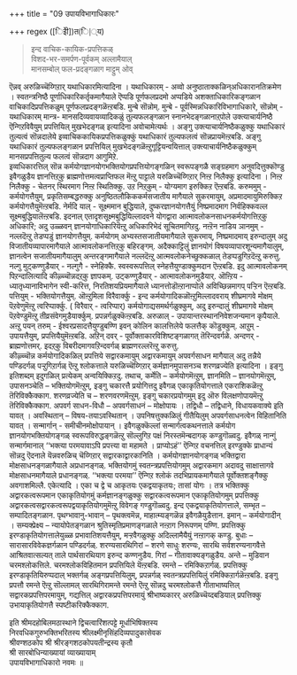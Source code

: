 +++
title = "09 उपायविभागाधिकारः"

+++
regex ([िइेी])त(ि|्य)

> इन्द वाचिक-कायिक-प्रपत्तिकळ्  
विशद-भर-समर्पण-पूर्वकम् अल्लामैयाल्  
मानसम्बोल् फल-प्रदङ्गळाग माट्टुम् ओव् 

ऎन्नव् अरुळिच्चॆय्गिऱार् यथाधिकारमित्यादिना । यथाधिकारम् - अव्वो अनुष्ठाताक्कळिन्अधिकारानतिक्रमेण । स्वतन्त्रनिष्ठै पूर्णाधिकारिकर्तृकमागैयाले ऎप्पडि पूर्णफलप्रदमो अप्पडिये अशक्ताधिकारिकङ्गळान वाचिकादिप्रपत्तिकळुम् पूर्णफलप्रदङ्गळॆऩ्ऱबडि. मुन्बे सॊन्नोम्. मुन्बे - पूर्वस्मिन्नधिकारिविभागाधिकारे, सॊन्नोम् - यथाधिकारम् मान्त्र- मानसदिव्यवायव्यादिकळुं तुल्यफलङ्गळान स्नानभेदङ्गळानाऱ्‌पोले उक्त्याचार्यनिष्ठै ऎन्गिऱविवैयुम् प्रपत्तियिल् मुखभेदङ्गळ् इत्यादिना अवोचामेत्यर्थः । अङ्गु उक्त्याचार्यनिष्ठैकळुक्कु यथाधिकारं तुल्यत्वं सॊन्नदालेये इव्वाचिककायिकप्रपत्तिकळुक्कुं यथाधिकारं तुल्यफलत्वं सॊन्नप्रायमॆऩ्ऱबडि. अङ्गु यथाधिकारं तुल्यफलङ्गळान प्रपत्तियिल् मुखभेदङ्गळॆऩ्ऱुगूट्टियन्वयित्ताल् उक्त्याचार्यनिष्ठैकळुक्कुम् मानसप्रपत्तितुल्य फलत्वं सॊन्नदाग आगुमिऱे.  
इव्वधिकारत्तिल् सॊन्न कर्मयोगज्ञानयोगभक्तियोगप्रपत्तियोगङ्गळिन् स्वरूपङ्गळै सङ्ग्रहमाग अनुवदित्तुक्कॊण्डु इवैगळुडैय ज्ञानत्तिऱ्‌कु ब्राह्मणोत्तमत्वप्राप्तिफल मॆऩ्ऱु पाट्टाले यरुळिच्चॆय्गिऱार् निऩ्ऱ निलैक्कु इत्यादिना । निऩ्ऱ निलैक्कु - चेतनर् स्थिरमाग निऩ्ऱ स्थितिक्कु. उऱ निऱ्‌कुम् - योग्यमाग इरुक्किऱ ऎऩ्ऱबडि. करुममुम् - कर्मयोगत्तैयुम्, प्रकृतिसम्बद्धरुक्कु अनुष्ठितलौकिककर्मसजातीय मागैयाले सुकरमायुम्, अप्रमादमायुमिरुक्किऱ कर्मयोगत्तैयुमॆऩ्ऱबडि. नेर्मदि याल् - सूक्ष्ममान बुद्धियाले, दुष्करज्ञानयोगत्तैयुं निष्प्रमादमाग निर्वहिक्कवल्ल सूक्ष्मबुद्धियालॆऩ्ऱबडि. इदनाल् एतादृशसूक्ष्मबुद्धियिल्लादवने योगद्वारा आत्मावलोकनसाधनकर्मयोगत्तिऱ्‌कु अधिकारि; अदु उळ्ळवन् ज्ञानयोगाधिकारियॆऩ्ऱु अधिकारिभेदं सूचितमागिऱदु. नऩ्ऱॆन नाडिय ञानमुम् - नल्लदॆऩ्ऱु तेडप्पडुं ज्ञानयोगत्तैयुम्. कर्मयोगम् अभ्यस्तसजातीयमागैयाले सुकरमाय्, निष्प्रमादमाय् इरुन्दालुम् अदु विजातीयव्यापारमागैयाले आत्मावलोकनत्तिऱ्‌कु बहिरङ्गम्. अदैक्काट्टिलुं ज्ञानयोगं विषयव्यापारशून्यमागैयालुम्, ज्ञानत्वेन सजातीयमागैयालुम् अन्तरङ्गमागैयाले नल्लदॆऩ्ऱु आत्मवलोकनेच्छुक्कळाल् तेडप्पडुगिऱदॆऩ्ऱु करुत्तु. नल्गु मुट्कण्णुडैयार् - नल्गुगै - स्नेहिक्कै. स्वस्वरूपत्तिल् स्नेहत्तैयुण्डाक्कुमदान ऎऩ्ऱबडि. इदु आत्मावलोकनम् पिऱन्दालित्यादि कीऴ्च्चॊन्नदऱ्‌कु ज्ञापकम्. उट्कण्णुडैयार् - आत्मावलोकनमुडैयार्. ऒऩ्ऱिय - ध्यातृध्यानाविभागेन स्वी-करित्त, निरतिशयप्रियमागैयाले ध्यानत्तोडॊऩ्ऱानाप्पोले अविच्छिन्नमागप् पऱ्ऱिन ऎऩ्ऱबडि. पत्तियुम् - भक्तियोगत्तैयुम्. ऒऩ्ऱुमिला विरैवार्क्कु - इन्द कर्मयोगादिकळॊऩ्ऱुमिल्लादवराय् शीघ्रमागवे मोक्षम् पॆऱवेणुमॆऩ्ऱु त्वरिप्पार्क्कु. ( विरैवार् - त्वरिप्पार्) कर्मयोगाद्यसमर्थर्गळुक्कुम्, अदु इरुन्दालुं शीघ्रमागवे मोक्षम् पॆऱवेण्डुमॆऩ्ऱु तीव्रसंवेगमुडैयार्क्कुम्. प्रपन्नर्गळुक्कॆऩ्ऱबडि. अरुळाल् - उपायान्तरस्थाननिवेशजन्यमान कृपैयाले. अऩ्ऱु पयन् तरुम् - ईश्वरप्रसादत्तैयुण्डुबण्णि इवन् कोलिन कालत्तिलेये फलत्तैक् कॊडुक्कुम्. आऱुम् - उपायत्तैयुम्, प्रपत्तियैयुमॆऩ्ऱबडि. अऱिन् दवर् - पूर्वोक्ताकारविशिष्टङ्गळागत् तॆरिन्दवर्गळे. अन्दणर् - ब्राह्मणोत्तमर्. इदऱ्‌कु विबरीदमागवऱिन्दवर्गळ् ब्राह्मणरल्लरॆऩ्ऱु करुत्तु.  
कीऴ्च्चॊन्न कर्मयोगादिकळिल् प्रपत्तिये सद्वारकमायुम् अद्वारकमायुम् अपवर्गसाधन मागैयाल् अदु तन्नैये पण्डिदर्गळ् पऱ्ऱुगिऱार्गळ् ऎऩ्ऱु श्लोकत्ताले यरुळिच्चॆय्गिऱार् कर्मज्ञानमुपासनञ्च शरणव्रज्येति इत्यादिना । इङ्गु इतिशब्दम् इदुगळिल् प्रत्येकम् अन्वयिक्किऱदु. तथाच, कर्मेति – कर्मयोगमॆऩ्ऱुम्, ज्ञानमिति – ज्ञानयोगमॆऩ्ऱुम्, उपासनञ्चेति – भक्तियोगमॆऩ्ऱुम्, इङ्गु चकारत्तै प्रयोगित्तदु इवैगळ् एकाकृतियोगत्ताले एकराशिकळॆऩ्ऱु तॆरिविक्कैक्काग. शरणव्रज्येति च – शरणवरणमॆऩ्ऱुम्. इङ्गु चकारप्रयोगमुम् इदु ऒरु विलक्षणोपायमॆऩ्ऱु तॆरिविक्कैक्काग. अपवर्ग साधन-विधौ – अपवर्गसाधनं – मोक्षोपायः । तद्विधौ – तद्विधाने, विधायकवाक्ये इति यावत् । अवस्थितान् – विषय-तयाऽवस्थितान् । उपनिषत्तुक्कळिलुं गीतैयिलुम् अपवर्गसाधनत्वेन विहितानिति यावत् । सन्मार्गान् - समीचीनमोक्षोपायान् । इवैगळुक्कॆल्लां सन्मार्गत्वकथनत्ताले कर्मयोग ज्ञानयोगभक्तियोगङ्गळ् स्वरूपविरुद्धङ्गळॆऩ्ऱु सॊल्लुगिऱ पक्षं निरस्तमॆन्बदागक् कण्डुगॊळ्वदु. इवैगळ् नान्गुं सन्मार्गमानाल् ‘‘भक्त्या परमयावाऽपि प्रपत्त्या वा महामते । प्राप्योऽहं’’ ऎन्गिऱ वचनत्तिल् इरण्डुक्के प्राधान्यं सॊन्नदु ऎदनाले यॆन्नवरुळिच् चॆय्गिऱार् सद्वारकाद्वारकानिति । कर्मयोगज्ञानयोगङ्गळ् भक्तिद्वारा मोक्षसाधनङ्गळागैयाले अप्रधानङ्गळ्. भक्तियोगमुं स्वतन्त्रप्रपत्तियोगमुम् अद्वारकमाग अदावदु साक्षात्तागवे मोक्षसाधनमागैयाले प्रधानङ्गळ्. ‘‘भक्त्या परमया’’ ऎन्गिऱ श्लोकं तदभिप्रायकमागैयाले पूर्वोक्तशङ्गैक्कु अवगाशमिल्लै. एकेत्यादि । एका च द्वे च आकृतयः एकद्वयाकृतयः; तासां योगः । तत्र भक्तिक्कु अद्वारकत्वरूपमान एकाकृतियोगमुं कर्मज्ञानङ्गळुक्कु सद्वारकत्वरूपमान एकाकृतियोगमुम् प्रपत्तिक्कु अद्वारकत्वसद्वारकत्वरूपद्वयाकृतियोगमुमॆऩ्ऱु विवेगङ् गण्डुगॊळ्वदु. इन्द एकद्वयाकृतियोगत्ताले, सम्भृत – सम्पादितङ्गळान. पृथग्भावानु-भावान् – पृथक्त्वमॆन्न, माहात्म्यङ्गळॆन्न इवैगळैयुडैत्तान. इमान् – कर्मयोगादीन् । सम्यक्प्रेक्ष्य – न्यायोपेतङ्गळान श्रुतिस्मृतिप्रमाणङ्गळाले नऩ्ऱाग निरूपणम् पण्णि. प्रपत्तिक्कु इरण्डाकृतियोगत्तालेयुळ्ळ प्रभावातिशयत्तैयुम्, मऱ्ऱवैगळुक्कु अदिल्लामैयैयुं नऩ्ऱागक् कण्डु. बुधाः – सारासारविवेकज्ञर्गळान पण्डिदर्गळ्. शरण्यसारथिगिरां – शरणे साधुः शरण्यः, सारथि सर्वशरण्यनागवैत्ते आश्रितवात्सल्यत् ताले पार्थसारथियाग इरुन्द कण्णनुडैय. गिरां – गीतावाक्यङ्गळुडैय. अन्ते – मुडिवान चरमश्लोकत्तिले. चरमश्लोकविहितमान प्रपत्तियिले यॆऩ्ऱबडि. रमन्ते – रमिक्किऱार्गळ्. प्रपत्तिक्कु इरण्डाकृतियिरुप्पदाल् भक्तर्गळ् अङ्गप्रपत्तियिलुम्, प्रपन्नर्गळ् स्वतन्त्रप्रपत्तियिलुं रमिक्किऱार्गळॆऩ्ऱबडि. इङ्गु प्रपत्तौ रमन्ते ऎऩ्ऱु सॊल्लामल् सारथिगिरामन्ते रमन्ते ऎऩ्ऱु सॊन्नदु चरमश्लोकत्तै गीताभाष्यत्तिल् सद्वारकप्रपत्तिपरमायुम्, गद्यत्तिल् अद्वारकप्रपत्तिपरमायुं श्रीभाष्यकारर् अरुळिच्चॆय्दबडियाल् प्रपत्तिक्कु उभायाकृतियोगत्तै स्पष्टीकरिक्कैक्काग.  
    
इति श्रीमदहोबिलमठास्थाने द्विचत्वारिंशत्पट्टे मूर्धाभिषिक्तस्य  
निरवधिकगुरुभक्तिभरितस्य श्रीलक्ष्मीनृसिंहदिव्यपादुकासेवक  
श्रीवण्शठकोप श्री श्रीरङ्गशठकोपयतीन्द्रस्य कृतौ  
श्री सारबोधिन्याख्यायां व्याख्यायाम्  
उपायविभागाधिकारो नवमः ॥